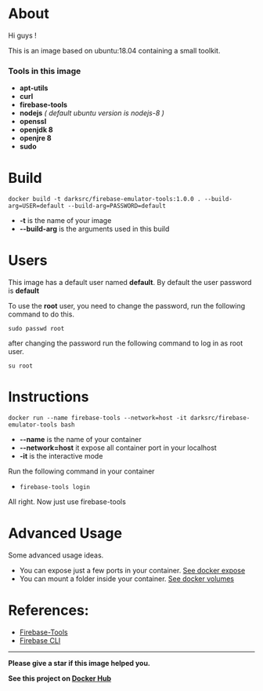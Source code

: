 # About

Hi guys !

This is an image based on ubuntu:18.04 containing a small toolkit.

### Tools in this image

- **apt-utils**
- **curl**
- **firebase-tools**
- **nodejs** _( default ubuntu version is nodejs-8 )_
- **openssl**
- **openjdk 8**
- **openjre 8**
- **sudo**

# Build


`docker build -t darksrc/firebase-emulator-tools:1.0.0 . --build-arg=USER=default --build-arg=PASSWORD=default`

- **-t** is the name of your image
- **--build-arg** is the arguments used in this build


# Users

This image has a default user named **default**. By default the user password is **default**

To use the **root** user, you need to change the password, run the following command to do this.

`sudo passwd root`

after changing the password run the following command to log in as root user.

`su root`

# Instructions

`docker run --name firebase-tools --network=host -it darksrc/firebase-emulator-tools bash`

- **--name** is the name of your container
- **--network=host** it expose all container port in your localhost
- **-it** is the interactive mode


Run the following command in your container

- `firebase-tools login`

All right. Now just use firebase-tools

# Advanced Usage

Some advanced usage ideas.

- You can expose just a few ports in your container. [See docker expose](https://docs.docker.com/engine/reference/run/#expose-incoming-ports)
- You can mount a folder inside your container. [See docker volumes](https://docs.docker.com/engine/reference/run/#volume-shared-filesystems)


# References:

- [Firebase-Tools](https://www.npmjs.com/package/firebase-tools)
- [Firebase CLI](https://firebase.google.com/docs/cli)


----

**Please give a star if this image helped you.**

**See this project on [Docker Hub](https://hub.docker.com/r/darksrc/firebase-emulator-tools)**
